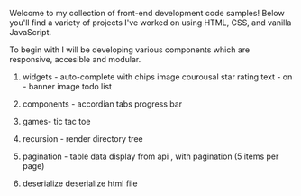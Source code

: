 
Welcome to my collection of front-end development code samples! Below you'll find a variety of projects I've worked on using HTML, CSS, and vanilla JavaScript.

To begin with I will be developing various components which are responsive, accesible and modular.

1. widgets -
auto-complete with chips 
image courousal 
star rating 
text - on - banner image 
todo list

2. components -
   accordian
   tabs
   progress bar

3. games-
    tic tac toe

4. recursion -
    render directory tree

5. pagination -
    table data display from api , with pagination (5 items per page)

6. deserialize
     deserialize html file
